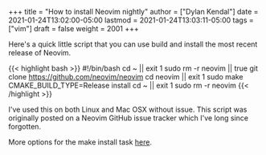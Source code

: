 +++
title = "How to install Neovim nightly"
author = ["Dylan Kendal"]
date = 2021-01-24T13:02:00-05:00
lastmod = 2021-01-24T13:03:11-05:00
tags = ["vim"]
draft = false
weight = 2001
+++

Here's a quick little script that you can use build and install the
most recent release of Neovim.

{{< highlight bash >}}
#!/bin/bash
cd ~ || exit 1
sudo rm -r neovim || true
git clone https://github.com/neovim/neovim
cd neovim || exit 1
sudo make CMAKE_BUILD_TYPE=Release install
cd ~ || exit 1
sudo rm -r neovim
{{< /highlight >}}

I've used this on both Linux and Mac OSX without issue. This script
was originally posted on a Neovim GitHub issue tracker which I've
long since forgotten.

More options for the make install task [here](https://github.com/neovim/neovim/wiki/Installing-Neovim).
